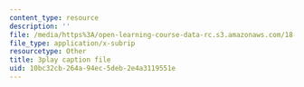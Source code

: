 ```yaml
---
content_type: resource
description: ''
file: /media/https%3A/open-learning-course-data-rc.s3.amazonaws.com/18-01sc-single-variable-calculus-fall-2010/10bc32cb264a94ec5deb2e4a3119551e_ryLdyDrBfvI.srt
file_type: application/x-subrip
resourcetype: Other
title: 3play caption file
uid: 10bc32cb-264a-94ec-5deb-2e4a3119551e
---
```

